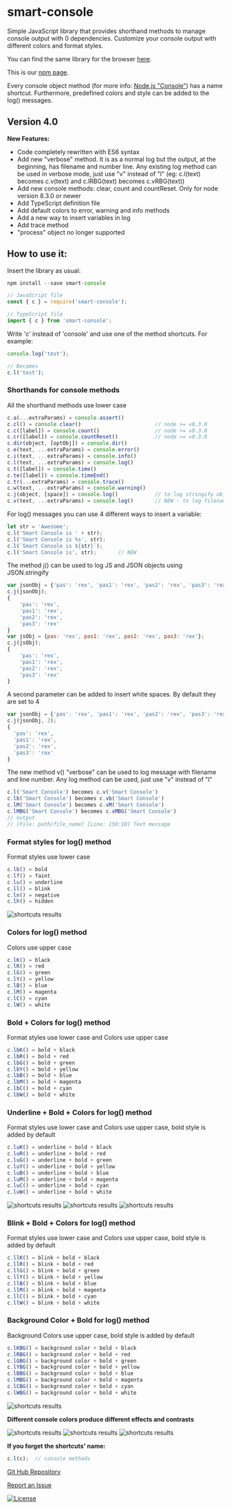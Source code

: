 # smart-console

Simple JavaScript library that provides shorthand methods to manage console output with 0 dependencies. Customize your console output with different colors and format styles.

You can find the same library for the browser [here](https://github.com/achille1789/smart-console).

This is our [npm page](https://www.npmjs.com/package/smart-console).

Every console object method (for more info: [Node.js "Console"](https://nodejs.org/api/console.html)) has a name shortcut. Furthermore, predefined colors and style can be added to the log() messages.

## Version 4.0
__New Features:__
* Code completely rewritten with ES6 syntax
* Add new "verbose" method. It is as a normal log but the output, at the beginning, has filename and number  line.
  Any existing log method can be used in verbose mode, just use "v" instead of "l"
  (eg: c.l(text) becomes c.v(text) and c.lRBG(text) becomes c.vRBG(text))
* Add new console methods: clear, count and countReset. Only for node version 8.3.0 or newer
* Add TypeScript definition file
* Add default colors to error, warning and info methods
* Add a new way to insert variables in log
* Add trace method
* "process" object no longer supported

## How to use it:
Insert the library as usual:
```javascript
npm install --save smart-console
```
```javascript
// JavaScript file
const { c } = require('smart-console');

// TypeScript file
import { c } from 'smart-console';
```
Write 'c' instead of 'console' and use one of the method shortcuts. For example:
```javascript
console.log('test');

// Becomes
c.l('test');
```
### Shorthands for console methods
All the shorthand methods use lower case
```javascript
c.a(...extraParams) = console.assert()
c.cl() = console.clear()                        // node >= v8.3.0
c.c([label]) = console.count()                  // node >= v8.3.0
c.cr([label]) = console.countReset()            // node >= v8.3.0
c.dir(object, [optObj]) = console.dir()
c.e(text, ...extraParams) = console.error()
c.i(text, ...extraParams) = console.info()
c.l(text, ...extraParams) = console.log()
c.t([label]) = console.time()
c.te([label]) = console.timeEnd()
c.tr(...extraParams) = console.trace()
c.w(text, ...extraParams) = console.warning()
c.j(object, [space]) = console.log()            // to log stringify objects
c.v(text, ...extraParams) = console.log()       // NEW - to log filename and number line
```

For log() messages you can use 4 different ways to insert a variable:
```javascript
let str = 'Awesome';
c.l('Smart Console is ' + str);
c.l('Smart Console is %s', str);
c.l(`Smart Console is ${str}`);
c.l('Smart Console is', str);       // NEW
```

The method j() can be used to log JS and JSON objects using JSON.stringify
```javascript
var jsonObj = {'pas': 'rex', 'pas1': 'rex', 'pas2': 'rex', 'pas3': 'rex'};
c.j(jsonObj);
{
    'pas': 'rex',
    'pas1': 'rex',
    'pas2': 'rex',
    'pas3': 'rex'
}
var jsObj = {pas: 'rex', pas1: 'rex', pas2: 'rex', pas3: 'rex'};
c.j(jsObj);
{
    'pas': 'rex',
    'pas1': 'rex',
    'pas2': 'rex',
    'pas3': 'rex'
}
```
A second parameter can be added to insert white spaces. By default they are set to 4
```javascript
var jsonObj = {'pas': 'rex', 'pas1': 'rex', 'pas2': 'rex', 'pas3': 'rex'};
c.j(jsonObj, 2);
{
  'pas': 'rex',
  'pas1': 'rex',
  'pas2': 'rex',
  'pas3': 'rex'
}
```

The new method v() "verbose" can be used to log message with filename and line number.
Any log method can be used, just use "v" instead of "l"
```javascript
c.l('Smart Console') becomes c.v('Smart Console')
c.lb('Smart Console') becomes c.vb('Smart Console')
c.lM('Smart Console') becomes c.vM('Smart Console')
c.lMBG('Smart Console') becomes c.vMBG('Smart Console')
// output
// [File: path/file_name] [Line: 150:10] Text message
```

### Format styles for log() method
Format styles use lower case
```javascript
c.lb() = bold
c.lf() = faint
c.lu() = underline
c.ll() = blink
c.ln() = negative
c.lh() = hidden
```
![shortcuts results](img/2.png)

### Colors for log() method
Colors use upper case
```javascript
c.lK() = black
c.lR() = red
c.lG() = green
c.lY() = yellow
c.lB() = blue
c.lM() = magenta
c.lC() = cyan
c.lW() = white
```

### Bold + Colors for log() method
Format styles use lower case and Colors use upper case
```javascript
c.lbK() = bold + black
c.lbR() = bold + red
c.lbG() = bold + green
c.lbY() = bold + yellow
c.lbB() = bold + blue
c.lbM() = bold + magenta
c.lbC() = bold + cyan
c.lbW() = bold + white
```

### Underline + Bold + Colors for log() method
Format styles use lower case and Colors use upper case, bold style is added by default
```javascript
c.luK() = underline + bold + black
c.luR() = underline + bold + red
c.luG() = underline + bold + green
c.luY() = underline + bold + yellow
c.luB() = underline + bold + blue
c.luM() = underline + bold + magenta
c.luC() = underline + bold + cyan
c.luW() = underline + bold + white
```
![shortcuts results](img/3.png)
![shortcuts results](img/4.png)
![shortcuts results](img/5.png)

### Blink + Bold + Colors for log() method
Format styles use lower case and Colors use upper case, bold style is added by default
```javascript
c.llK() = blink + bold + black
c.llR() = blink + bold + red
c.llG() = blink + bold + green
c.llY() = blink + bold + yellow
c.llB() = blink + bold + blue
c.llM() = blink + bold + magenta
c.llC() = blink + bold + cyan
c.llW() = blink + bold + white
```

### Background Color + Bold for log() method
Background Colors use upper case, bold style is added by default
```javascript
c.lKBG() = background color + bold + black
c.lRBG() = background color + bold + red
c.lGBG() = background color + bold + green
c.lYBG() = background color + bold + yellow
c.lBBG() = background color + bold + blue
c.lMBG() = background color + bold + magenta
c.lCBG() = background color + bold + cyan
c.lWBG() = background color + bold + white
```
![shortcuts results](img/6.png)

__Different console colors produce different effects and contrasts__

![shortcuts results](img/7.png)
![shortcuts results](img/8.png)
![shortcuts results](img/9.png)

__If you forget the shortcuts' name:__
```javascript
c.l(c);  // console methods
```

[Git Hub Repository](https://github.com/achille1789/smart-console-nodejs)

[Report an Issue](https://github.com/achille1789/smart-console-nodejs/issues)

[![License](https://img.shields.io/badge/License-MIT-yellowgreen.svg?style=flat-square)](https://github.com/achille1789/smart-console-nodejs/blob/master/LICENSE)
